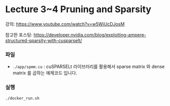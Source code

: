 # Lecture 3~4 Pruning and Sparsity

강의: https://www.youtube.com/watch?v=w5WiUcDJosM

참고한 포스팅: https://developer.nvidia.com/blog/exploiting-ampere-structured-sparsity-with-cusparselt/

### 파일

* `./app/spmm.cu` : cuSPARSELt 라이브러리를 활용해서 sparse matrix 와 dense matrix 를 곱하는 예제코드 입니다.

### 실행

```bash
./docker_run.sh
```

